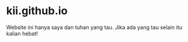 # kii.github.io
Website ini hanya saya dan tuhan yang tau. Jika ada yang tau selain itu kalian hebat!
